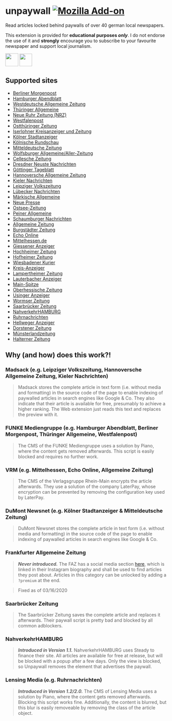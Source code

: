 # unpaywall [![Mozilla Add-on](https://img.shields.io/amo/v/unpaywall-germany?style=flat-square&logo=mozilla-firefox)](https://addons.mozilla.org/firefox/addon/unpaywall-germany/?src=external-github-shield-downloads)

Read articles locked behind paywalls of over 40 german local newspapers.

This extension is provided for **educational purposes *only***. I do not endorse the use of it and **strongly** encourage you to subscribe to your favourite newspaper and support local journalism.

**[<img src="https://addons.cdn.mozilla.net/static/img/addons-buttons/AMO-button_1.png" height="40">](https://addons.mozilla.org/firefox/addon/unpaywall-germany/?src=external-github-bigbutton-downloads)**
**[<img src="https://developer.chrome.com/webstore/images/ChromeWebStore_BadgeWBorder_v2_496x150.png" height="39">](https://chrome.google.com/webstore/detail/unpaywall/afeichgdccjeclmcfiofcacpecigafoi/?src=external-github-bigbutton-downloads)**

## Supported sites

* [Berliner Morgenpost](https://morgenpost.de/)
* [Hamburger Abendblatt](https://abendblatt.de/)
* [Westdeutsche Allgemeine Zeitung](https://waz.de/)
* [Thüringer Allgemeine](https://thueringer-allgemeine.de/)
* [Neue Ruhr Zeitung (NRZ)](https://nrz.de/)
* [Westfalenpost](https://wp.de/)
* [Ostthüringer Zeitung](https://otz.de/)
* [Iserlohner Kreisanzeiger und Zeitung](https://ikz-online.de)
* [Kölner Stadtanzeiger](https://ksta.de/)
* [Kölnische Rundschau](https://www.rundschau-online.de/)
* [Mitteldeutsche Zeitung](https://www.mz-web.de/)
* [Wolfsburger Allgemeine/Aller-Zeitung](https://waz-online.de/)
* [Cellesche Zeitung](https://www.cellesche-zeitung.de/)
* [Dresdner Neuste Nachrichten](https://www.dnn.de/)
* [Göttinger Tageblatt](https://www.goettinger-tageblatt.de/)
* [Hannoversche Allgemeine Zeitung](https://www.haz.de/)
* [Kieler Nachrichten](https://www.kn-online.de/)
* [Leipziger Volkszeitung](https://www.lvz.de/)
* [Lübecker Nachrichten](https://www.ln-online.de/)
* [Märkische Allgemeine](https://www.maz-online.de/)
* [Neue Presse](https://www.neuepresse.de/)
* [Ostsee-Zeitung](https://www.ostsee-zeitung.de/)
* [Peiner Allgemeine](https://www.paz-online.de/)
* [Schaumburger Nachrichten](https://www.sn-online.de/)
* [Allgemeine Zeitung](https://www.allgemeine-zeitung.de/)
* [Burgstädter Zeitung](https://www.buerstaedter-zeitung.de/)
* [Echo Online](https://www.echo-online.de/)
* [Mittelhessen.de](https://www.mittelhessen.de/)
* [Giessener Anzeiger](https://www.giessener-anzeiger.de/)
* [Hochheimer Zeitung](https://www.hochheimer-zeitung.de/)
* [Hofheimer Zeitung](https://www.hofheimer-zeitung.de/)
* [Wiesbadener Kurier](https://www.wiesbadener-kurier.de/)
* [Kreis-Anzeiger](https://www.kreis-anzeiger.de/)
* [Lampertheimer Zeitung](https://www.lampertheimer-zeitung.de/)
* [Lauterbacher Anzeiger](https://www.lauterbacher-anzeiger.de/)
* [Main-Spitze](https://www.main-spitze.de/)
* [Oberhessische Zeitung](https://www.oberhessische-zeitung.de/)
* [Usinger Anzeiger](https://www.usinger-anzeiger.de/)
* [Wormser Zeitung](https://www.wormser-zeitung.de/)
* [Saarbrücker Zeitung](https://www.saarbruecker-zeitung.de/)
* [NahverkehrHAMBURG](https://www.nahverkehrhamburg.de/)
* [Ruhrnachrichten](https://www.ruhrnachrichten.de)
* [Hellweger Anzeiger](https://www.hellwegeranzeiger.de)
* [Dorstener Zeitung](https://www.dorstenerzeitung.de)
* [Münsterlandzeitung](https://www.muensterlandzeitung.de)
* [Halterner Zeitung](https://www.halternerzeitung.de)

## Why (and how) does this work?!

### Madsack (e.g. Leipziger Volkszeitung, Hannoversche Allgemeine Zeitung, Kieler Nachrichten)

> Madsack stores the complete article in text form (i.e. without media and formatting) in the source code of the page to enable indexing of paywalled articles in search engines like Google & Co. They also indicate that their article is available for free, presumably to achieve a higher ranking. The Web extension just reads this text and replaces the preview with it.

### FUNKE Mediengruppe (e.g. Hamburger Abendblatt, Berliner Morgenpost, Thüringer Allgemeine, Westfalenpost)

> The CMS of the FUNKE Mediengruppe uses a solution by Piano, where the content gets removed afterwards. This script is easily blocked and requires no further work.

### VRM (e.g. Mittelhessen, Echo Online, Allgemeine Zeitung)

> The CMS of the Verlagsgruppe Rhein-Main encrypts the article afterwards. They use a solution of the company LaterPay, whose encryption can be prevented by removing the configuration key used by LaterPay.

### DuMont Newsnet (e.g. Kölner Stadtanzeiger & Mitteldeutsche Zeitung)

> DuMont Newsnet stores the complete article in text form (i.e. without media and formatting) in the source code of the page to enable indexing of paywalled articles in search engines like Google & Co.

### Frankfurter Allgemeine Zeitung

> ***Never introduced.*** The FAZ has a social media section [here](https://www.faz.net/social-media/instagram/), which is linked in their Instagram biography and shall be used to find articles they post about. Articles in this category can be unlocked by adding a ```?premium``` at the end.

> Fixed as of 03/16/2020

### Saarbrücker Zeitung

> The Saarbrücker Zeitung saves the complete article and replaces it afterwards. Their paywall script is pretty bad and blocked by all common adblockers.

### NahverkehrHAMBURG

> ***Introduced in Version 1.1.***
> NahverkehrHAMBURG uses Steady to finance their site. All articles are available for free at release, but will be blocked with a popup after a few days. Only the view is blocked, so Unpaywall removes the element that advertises the paywall.

### Lensing Media (e.g. Ruhrnachrichten)

> ***Introduced in Version 1.2/2.0.***
> The CMS of Lensing Media uses a solution by Piano, where the content gets removed afterwards. Blocking this script works fine. Additionally, the content is blurred, but this blur is easily removeable by removing the class of the article object.
